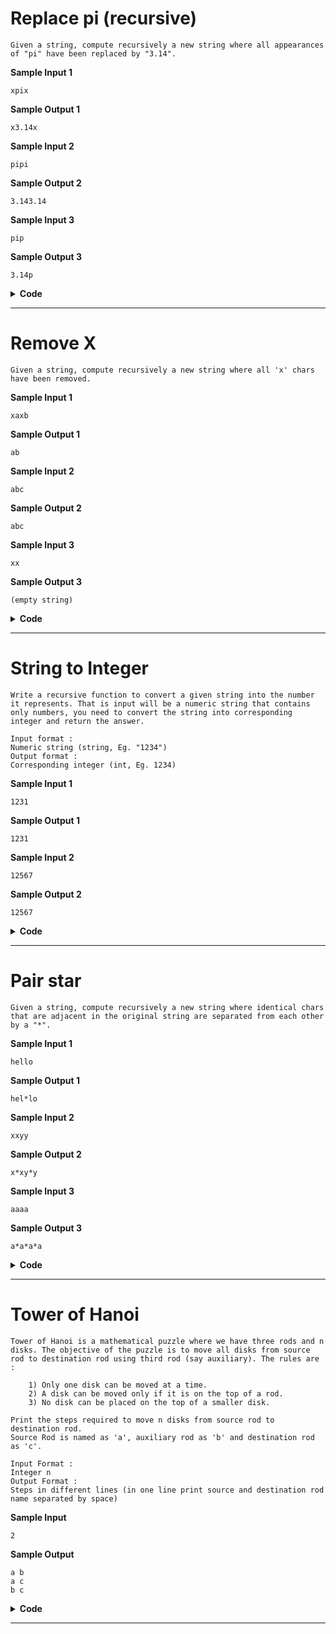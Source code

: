 # Replace pi (recursive)

    Given a string, compute recursively a new string where all appearances of "pi" have been replaced by "3.14".

**Sample Input 1**

    xpix

**Sample Output 1**

    x3.14x

**Sample Input 2**

    pipi

**Sample Output 2**

    3.143.14

**Sample Input 3**

    pip

**Sample Output 3**

    3.14p

<details> <summary><strong>Code</strong></summary>

```cpp
void helper(char* arr, char* write);

void replacePi(char input[])
{
// using some auxilary space
int length = 0;
while(input[length]!=0)
length++;
// when we reach here, input[length] = 0. OK!

    char *cop = new char[length];
    for(int i=0; i<length; i++)
        cop[i] = input[i];
    cop[length]='\0';
    helper(cop, input);

}

void helper(char* arr, char* write)
{
if(*arr==0)
{
*write = 0;
return;
}

    if(*arr=='p' && *(arr+1)=='i')
    {
        *(write++) = '3';
        *(write++) = '.';
        *(write++) = '1';
        *(write++) = '4';
        helper(arr+2, write);
    }
    else
    {
        *(write++)=*arr;
        helper(arr+1, write);
    }

}

// to save time, use iterative shifting, no choice in that
```

</details>

---

# Remove X

    Given a string, compute recursively a new string where all 'x' chars have been removed.

**Sample Input 1**

    xaxb

**Sample Output 1**

    ab

**Sample Input 2**

    abc

**Sample Output 2**

    abc

**Sample Input 3**

    xx

**Sample Output 3**

    (empty string)

<details> <summary><strong>Code</strong></summary>

    void removeX(char input[])
    {
        static char* head = input;

        if(*input==0)
            return;

        if(*input!='x')
        {
            *head = *input;
            head++;
            removeX(input+1);
        }
        else
            removeX(input+1);
        *head=0; // put it at the end
    }

</details>

---

# String to Integer

    Write a recursive function to convert a given string into the number it represents. That is input will be a numeric string that contains only numbers, you need to convert the string into corresponding integer and return the answer.

    Input format :
    Numeric string (string, Eg. "1234")
    Output format :
    Corresponding integer (int, Eg. 1234)

**Sample Input 1**

    1231

**Sample Output 1**

    1231

**Sample Input 2**

    12567

**Sample Output 2**

    12567

<details> <summary><strong>Code</strong></summary>

    // Change in the given string itself. So no need to return or print the changed string.

    int helper(char* input, int & multiplier);

    int stringToNumber(char input[])
    {
        if(input[0]==0)
            return 0; // checking for an emoty string
        int multiplier = 1;
        return helper(input, multiplier);
    }

    int helper(char* input, int & multiplier)
    {
        if(*(input+1)=='\0')
            return (*input) - 48;
        int x = helper(input+1, multiplier);
        multiplier*=10;
        return x + multiplier*((*input)-48);
    }

    // we could have also traversed the string in backwards order.
    // This is better than coming up with a memory hog solution.

</details>

---

# Pair star

    Given a string, compute recursively a new string where identical chars that are adjacent in the original string are separated from each other by a "*".

**Sample Input 1**

    hello

**Sample Output 1**

    hel*lo

**Sample Input 2**

    xxyy

**Sample Output 2**

    x*xy*y

**Sample Input 3**

    aaaa

**Sample Output 3**

    a*a*a*a

<details> <summary><strong>Code</strong></summary>

    // Change in the given string itself. So no need to return or print the changed string.

    void pairStar(char input[])
    {
        if(*input==0)
            return;

        if(input[0]==input[1])
        {
            // shift array to the right by 1,
            char* wr = input+1;
            char temp  = 0; // for flipping with the element present at the write head write head
            char bag = '*';    // carries what is to be written
            while(*(wr-1)!=0)
            {
                temp = *wr;
                *wr = bag;
                bag = temp;
                wr++;
            }
            *(wr)=0;
            // done, move to the next i.e input+2
            pairStar(input+2);
        }

        // move by 1 step
        pairStar(input+1);
    }

</details>

---

# Tower of Hanoi

    Tower of Hanoi is a mathematical puzzle where we have three rods and n disks. The objective of the puzzle is to move all disks from source rod to destination rod using third rod (say auxiliary). The rules are :

        1) Only one disk can be moved at a time.
        2) A disk can be moved only if it is on the top of a rod.
        3) No disk can be placed on the top of a smaller disk.

    Print the steps required to move n disks from source rod to destination rod.
    Source Rod is named as 'a', auxiliary rod as 'b' and destination rod as 'c'.

    Input Format :
    Integer n
    Output Format :
    Steps in different lines (in one line print source and destination rod name separated by space)

**Sample Input**

    2

**Sample Output**

    a b
    a c
    b c

<details> <summary><strong>Code</strong></summary>

    void towerOfHanoi(int n, char source, char auxiliary, char destination)
    {
        if(n==0)
            return;
        if(n==1)
        {    // transfer directly or restated as as through auxiliary, but output is the same
            cout << source << " " << destination << endl;
            return;
        }
        if(n==2)
        {
            cout << source << " " << auxiliary << endl;
            cout << source << " " << destination << endl;
            cout << auxiliary << " " << destination << endl;
            return;
        }

        towerOfHanoi(n-1, source, destination, auxiliary);   // recursion, place the heap(without the heaviest) on the auxiliary
        cout << source << " " << destination << endl;        // heaviest from A to C using nothing
        towerOfHanoi(n-1, auxiliary, source, destination);   // the heap from B to C using A as the auxiliary
    }

    // Did it in one go, mathematical induction is so useful.

</details>

---
